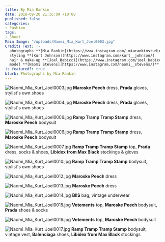 ```yaml
---
title: By Mia Rankin
date: 2018-09-20 21:36:00 +10:00
published: false
categories:
- Fashion
tags:
- Shoot
Main Image: "/uploads/Naomi_Mia_Kurt_Joel0003.jpg"
Credits Text: |-
  photographs **[Mia Rankin](https://www.instagram.com/_miarankinstudio/)**
  styling **[Kurt Johnson](https://www.instagram.com/kurt__johnson/)
  hair & make-up **[Joel Babicci](https://www.instagram.com/joel_babicci/) at **[Company 1](https://www.instagram.com/company1agency/)**
  model **[Naomi Stevens](https://www.instagram.com/naomi__stevens/)** at **[Kult](https://www.instagram.com/kultaustralia/)**
is featured?: true
blurb: Photographs by Mia Rankin
---
```


![Naomi_Mia_Kurt_Joel0003.jpg](/uploads/Naomi_Mia_Kurt_Joel0003.jpg)
**Maroske Peech** dress, **Prada** gloves, stylist's own shoes

![Naomi_Mia_Kurt_Joel0004.jpg](/uploads/Naomi_Mia_Kurt_Joel0004.jpg)
**Maroske Peech** dress, **Prada** gloves, stylist's own shoes

![Naomi_Mia_Kurt_Joel0006.jpg](/uploads/Naomi_Mia_Kurt_Joel0006.jpg)
**Ramp Tramp Tramp Stamp** dress, **Maroske Peech** bodysuit

![Naomi_Mia_Kurt_Joel0006.jpg](/uploads/Naomi_Mia_Kurt_Joel0006.jpg)
**Ramp Tramp Tramp Stamp** dress, **Maroske Peech** bodysuit

![Naomi_Mia_Kurt_Joel0007.jpg](/uploads/Naomi_Mia_Kurt_Joel0007.jpg)
**Ramp Tramp Tramp Stamp** top, **Prada** dress, socks & shoes, **Libidex from Max Black** stockings & gloves

![Naomi_Mia_Kurt_Joel0010.jpg](/uploads/Naomi_Mia_Kurt_Joel0010.jpg)
**Ramp Tramp Tramp Stamp** bodysuit, stylist's own shoes

![Naomi_Mia_Kurt_Joel0012.jpg](/uploads/Naomi_Mia_Kurt_Joel0012.jpg)
**Maroske Peech** dress

![Naomi_Mia_Kurt_Joel0013.jpg](/uploads/Naomi_Mia_Kurt_Joel0013.jpg)
**Maroske Peech** dress

![Naomi_Mia_Kurt_Joel0014.jpg](/uploads/Naomi_Mia_Kurt_Joel0014.jpg)
**BIIS** bag, vintage underwear

![Naomi_Mia_Kurt_Joel0015.jpg](/uploads/Naomi_Mia_Kurt_Joel0015.jpg)
**Vetements** top, **Maroske Peech** bodysuit, **Prada** shoes & socks

![Naomi_Mia_Kurt_Joel0016.jpg](/uploads/Naomi_Mia_Kurt_Joel0016.jpg)
**Vetements** top, **Maroske Peech** bodysuit

![Naomi_Mia_Kurt_Joel0017.jpg](/uploads/Naomi_Mia_Kurt_Joel0017.jpg)
**Ramp Tramp Tramp Stamp** bodysuit, vintage vest, **Balenciaga** shoes, **Libidex from Max Black** stockings



